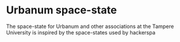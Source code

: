 # Urbanum space-state
The space-state for Urbanum and other associations at the Tampere University is inspired by the space-states used by hackerspa
<!--stackedit_data:
eyJoaXN0b3J5IjpbMjAxOTQxMjg3OV19
-->